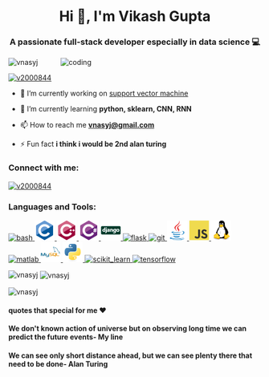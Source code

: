 <h1 align="center">Hi 👋, I'm Vikash Gupta</h1>
<h3 align="center">A passionate full-stack developer especially in data science 💻</h3>
<img align="right" alt="coding" width="400" src="https://miro.medium.com/max/2880/1*RIrPOCyMFwFC-XULbja3rw.png">
<p align="left"> <img src="https://komarev.com/ghpvc/?username=vnasyj&label=Profile%20views&color=0e75b6&style=flat" alt="vnasyj" /> </p>
<p align="left"> <a href="https://twitter.com/v2000844" target="blank"><img src="https://img.shields.io/twitter/follow/v2000844?logo=twitter&style=for-the-badge" alt="v2000844" /></a> </p>

- 🔭 I’m currently working on [support vector machine](https://github.com/vnasyj/svm-kernal.git)

- 🌱 I’m currently learning **python, sklearn, CNN, RNN**

- 📫 How to reach me **vnasyj@gmail.com**

- ⚡ Fun fact **i think i would be 2nd alan turing**

<h3 align="left">Connect with me:</h3>
<p align="left">
<a href="https://twitter.com/v2000844" target="blank"><img align="center" src="https://raw.githubusercontent.com/rahuldkjain/github-profile-readme-generator/master/src/images/icons/Social/twitter.svg" alt="v2000844" height="30" width="40" /></a>
</p>

<h3 align="left">Languages and Tools:</h3>
<p align="left"> <a href="https://www.gnu.org/software/bash/" target="_blank"> <img src="https://www.vectorlogo.zone/logos/gnu_bash/gnu_bash-icon.svg" alt="bash" width="40" height="40"/> </a> <a href="https://www.cprogramming.com/" target="_blank"> <img src="https://raw.githubusercontent.com/devicons/devicon/master/icons/c/c-original.svg" alt="c" width="40" height="40"/> </a> <a href="https://www.w3schools.com/cpp/" target="_blank"> <img src="https://raw.githubusercontent.com/devicons/devicon/master/icons/cplusplus/cplusplus-original.svg" alt="cplusplus" width="40" height="40"/> </a> <a href="https://www.w3schools.com/cs/" target="_blank"> <img src="https://raw.githubusercontent.com/devicons/devicon/master/icons/csharp/csharp-original.svg" alt="csharp" width="40" height="40"/> </a> <a href="https://www.djangoproject.com/" target="_blank"> <img src="https://raw.githubusercontent.com/devicons/devicon/master/icons/django/django-original.svg" alt="django" width="40" height="40"/> </a> <a href="https://flask.palletsprojects.com/" target="_blank"> <img src="https://www.vectorlogo.zone/logos/pocoo_flask/pocoo_flask-icon.svg" alt="flask" width="40" height="40"/> </a> <a href="https://git-scm.com/" target="_blank"> <img src="https://www.vectorlogo.zone/logos/git-scm/git-scm-icon.svg" alt="git" width="40" height="40"/> </a> <a href="https://www.java.com" target="_blank"> <img src="https://raw.githubusercontent.com/devicons/devicon/master/icons/java/java-original.svg" alt="java" width="40" height="40"/> </a> <a href="https://developer.mozilla.org/en-US/docs/Web/JavaScript" target="_blank"> <img src="https://raw.githubusercontent.com/devicons/devicon/master/icons/javascript/javascript-original.svg" alt="javascript" width="40" height="40"/> </a> <a href="https://www.linux.org/" target="_blank"> <img src="https://raw.githubusercontent.com/devicons/devicon/master/icons/linux/linux-original.svg" alt="linux" width="40" height="40"/> </a> <a href="https://www.mathworks.com/" target="_blank"> <img src="https://upload.wikimedia.org/wikipedia/commons/2/21/Matlab_Logo.png" alt="matlab" width="40" height="40"/> </a> <a href="https://www.mysql.com/" target="_blank"> <img src="https://raw.githubusercontent.com/devicons/devicon/master/icons/mysql/mysql-original-wordmark.svg" alt="mysql" width="40" height="40"/> </a> <a href="https://www.python.org" target="_blank"> <img src="https://raw.githubusercontent.com/devicons/devicon/master/icons/python/python-original.svg" alt="python" width="40" height="40"/> </a> <a href="https://scikit-learn.org/" target="_blank"> <img src="https://upload.wikimedia.org/wikipedia/commons/0/05/Scikit_learn_logo_small.svg" alt="scikit_learn" width="40" height="40"/> </a> <a href="https://www.tensorflow.org" target="_blank"> <img src="https://www.vectorlogo.zone/logos/tensorflow/tensorflow-icon.svg" alt="tensorflow" width="40" height="40"/> </a> </p>

<p><img align="left" src="https://github-readme-stats.vercel.app/api/top-langs?username=vnasyj&show_icons=true&locale=en&layout=compact" alt="vnasyj" /></p>

<p>&nbsp;<img align="center" src="https://github-readme-stats.vercel.app/api?username=vnasyj&show_icons=true&locale=en" alt="vnasyj" /></p>

<p><img align="center" src="https://github-readme-streak-stats.herokuapp.com/?user=vnasyj&" alt="vnasyj" /></p>
<h4 align="left">quotes that special for me ❤️ </h3>
<h4 align="left">We don't known action of universe but on observing long time we can predict the future events- My line</h3>
<h4 align="left">We can see only short distance ahead, but we can see plenty there that need to be done- Alan Turing</h3>
